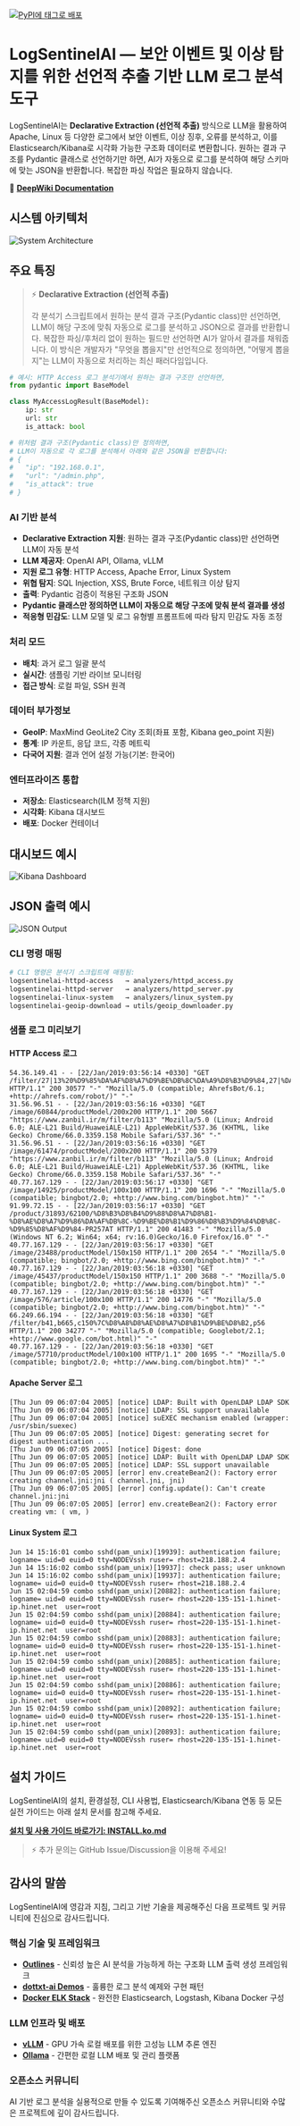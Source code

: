 [![PyPI에 태그로 배포](https://github.com/call518/LogSentinelAI/actions/workflows/pypi-publish.yml/badge.svg)](https://github.com/call518/LogSentinelAI/actions/workflows/pypi-publish.yml)

# LogSentinelAI — 보안 이벤트 및 이상 탐지를 위한 선언적 추출 기반 LLM 로그 분석 도구

LogSentinelAI는 **Declarative Extraction (선언적 추출)** 방식으로 LLM을 활용하여 Apache, Linux 등 다양한 로그에서 보안 이벤트, 이상 징후, 오류를 분석하고, 이를 Elasticsearch/Kibana로 시각화 가능한 구조화 데이터로 변환합니다. 원하는 결과 구조를 Pydantic 클래스로 선언하기만 하면, AI가 자동으로 로그를 분석하여 해당 스키마에 맞는 JSON을 반환합니다. 복잡한 파싱 작업은 필요하지 않습니다.

🚀 <a href="https://deepwiki.com/call518/LogSentinelAI" target="_blank"><strong>DeepWiki Documentation</strong></a>

## 시스템 아키텍처

![System Architecture](img/system-architecture.png)

## 주요 특징

> ⚡️ **Declarative Extraction (선언적 추출)**
>
> 각 분석기 스크립트에서 원하는 분석 결과 구조(Pydantic class)만 선언하면, LLM이 해당 구조에 맞춰 자동으로 로그를 분석하고 JSON으로 결과를 반환합니다. 복잡한 파싱/후처리 없이 원하는 필드만 선언하면 AI가 알아서 결과를 채워줍니다. 이 방식은 개발자가 "무엇을 뽑을지"만 선언적으로 정의하면, "어떻게 뽑을지"는 LLM이 자동으로 처리하는 최신 패러다임입니다.
```python
# 예시: HTTP Access 로그 분석기에서 원하는 결과 구조만 선언하면,
from pydantic import BaseModel

class MyAccessLogResult(BaseModel):
    ip: str
    url: str
    is_attack: bool

# 위처럼 결과 구조(Pydantic class)만 정의하면,
# LLM이 자동으로 각 로그를 분석해서 아래와 같은 JSON을 반환합니다:
# {
#   "ip": "192.168.0.1",
#   "url": "/admin.php",
#   "is_attack": true
# }
```

### AI 기반 분석
- **Declarative Extraction 지원**: 원하는 결과 구조(Pydantic class)만 선언하면 LLM이 자동 분석
- **LLM 제공자**: OpenAI API, Ollama, vLLM
- **지원 로그 유형**: HTTP Access, Apache Error, Linux System
- **위협 탐지**: SQL Injection, XSS, Brute Force, 네트워크 이상 탐지
- **출력**: Pydantic 검증이 적용된 구조화 JSON
- **Pydantic 클래스만 정의하면 LLM이 자동으로 해당 구조에 맞춰 분석 결과를 생성**
- **적응형 민감도**: LLM 모델 및 로그 유형별 프롬프트에 따라 탐지 민감도 자동 조정

### 처리 모드
- **배치**: 과거 로그 일괄 분석
- **실시간**: 샘플링 기반 라이브 모니터링
- **접근 방식**: 로컬 파일, SSH 원격

### 데이터 부가정보
- **GeoIP**: MaxMind GeoLite2 City 조회(좌표 포함, Kibana geo_point 지원)
- **통계**: IP 카운트, 응답 코드, 각종 메트릭
- **다국어 지원**: 결과 언어 설정 가능(기본: 한국어)

### 엔터프라이즈 통합
- **저장소**: Elasticsearch(ILM 정책 지원)
- **시각화**: Kibana 대시보드
- **배포**: Docker 컨테이너

## 대시보드 예시

![Kibana Dashboard](img/ex-dashboard.png)

## JSON 출력 예시

![JSON Output](img/ex-json.png)

### CLI 명령 매핑

```bash
# CLI 명령은 분석기 스크립트에 매핑됨:
logsentinelai-httpd-access   → analyzers/httpd_access.py
logsentinelai-httpd-server   → analyzers/httpd_server.py  
logsentinelai-linux-system   → analyzers/linux_system.py
logsentinelai-geoip-download → utils/geoip_downloader.py
```

### 샘플 로그 미리보기

#### HTTP Access 로그
```
54.36.149.41 - - [22/Jan/2019:03:56:14 +0330] "GET /filter/27|13%20%D9%85%DA%AF%D8%A7%D9%BE%DB%8C%DA%A9%D8%B3%D9%84,27|%DA%A9%D9%85%D8%AA%D8%B1%20%D8%A7%D8%B2%205%20%D9%85%DA%AF%D8%A7%D9%BE%DB%8C%DA%A9%D8%B3%D9%84,p53 HTTP/1.1" 200 30577 "-" "Mozilla/5.0 (compatible; AhrefsBot/6.1; +http://ahrefs.com/robot/)" "-"
31.56.96.51 - - [22/Jan/2019:03:56:16 +0330] "GET /image/60844/productModel/200x200 HTTP/1.1" 200 5667 "https://www.zanbil.ir/m/filter/b113" "Mozilla/5.0 (Linux; Android 6.0; ALE-L21 Build/HuaweiALE-L21) AppleWebKit/537.36 (KHTML, like Gecko) Chrome/66.0.3359.158 Mobile Safari/537.36" "-"
31.56.96.51 - - [22/Jan/2019:03:56:16 +0330] "GET /image/61474/productModel/200x200 HTTP/1.1" 200 5379 "https://www.zanbil.ir/m/filter/b113" "Mozilla/5.0 (Linux; Android 6.0; ALE-L21 Build/HuaweiALE-L21) AppleWebKit/537.36 (KHTML, like Gecko) Chrome/66.0.3359.158 Mobile Safari/537.36" "-"
40.77.167.129 - - [22/Jan/2019:03:56:17 +0330] "GET /image/14925/productModel/100x100 HTTP/1.1" 200 1696 "-" "Mozilla/5.0 (compatible; bingbot/2.0; +http://www.bing.com/bingbot.htm)" "-"
91.99.72.15 - - [22/Jan/2019:03:56:17 +0330] "GET /product/31893/62100/%D8%B3%D8%B4%D9%88%D8%A7%D8%B1-%D8%AE%D8%A7%D9%86%DA%AF%DB%8C-%D9%BE%D8%B1%D9%86%D8%B3%D9%84%DB%8C-%D9%85%D8%AF%D9%84-PR257AT HTTP/1.1" 200 41483 "-" "Mozilla/5.0 (Windows NT 6.2; Win64; x64; rv:16.0)Gecko/16.0 Firefox/16.0" "-"
40.77.167.129 - - [22/Jan/2019:03:56:17 +0330] "GET /image/23488/productModel/150x150 HTTP/1.1" 200 2654 "-" "Mozilla/5.0 (compatible; bingbot/2.0; +http://www.bing.com/bingbot.htm)" "-"
40.77.167.129 - - [22/Jan/2019:03:56:18 +0330] "GET /image/45437/productModel/150x150 HTTP/1.1" 200 3688 "-" "Mozilla/5.0 (compatible; bingbot/2.0; +http://www.bing.com/bingbot.htm)" "-"
40.77.167.129 - - [22/Jan/2019:03:56:18 +0330] "GET /image/576/article/100x100 HTTP/1.1" 200 14776 "-" "Mozilla/5.0 (compatible; bingbot/2.0; +http://www.bing.com/bingbot.htm)" "-"
66.249.66.194 - - [22/Jan/2019:03:56:18 +0330] "GET /filter/b41,b665,c150%7C%D8%A8%D8%AE%D8%A7%D8%B1%D9%BE%D8%B2,p56 HTTP/1.1" 200 34277 "-" "Mozilla/5.0 (compatible; Googlebot/2.1; +http://www.google.com/bot.html)" "-"
40.77.167.129 - - [22/Jan/2019:03:56:18 +0330] "GET /image/57710/productModel/100x100 HTTP/1.1" 200 1695 "-" "Mozilla/5.0 (compatible; bingbot/2.0; +http://www.bing.com/bingbot.htm)" "-"
```

#### Apache Server 로그
```
[Thu Jun 09 06:07:04 2005] [notice] LDAP: Built with OpenLDAP LDAP SDK
[Thu Jun 09 06:07:04 2005] [notice] LDAP: SSL support unavailable
[Thu Jun 09 06:07:04 2005] [notice] suEXEC mechanism enabled (wrapper: /usr/sbin/suexec)
[Thu Jun 09 06:07:05 2005] [notice] Digest: generating secret for digest authentication ...
[Thu Jun 09 06:07:05 2005] [notice] Digest: done
[Thu Jun 09 06:07:05 2005] [notice] LDAP: Built with OpenLDAP LDAP SDK
[Thu Jun 09 06:07:05 2005] [notice] LDAP: SSL support unavailable
[Thu Jun 09 06:07:05 2005] [error] env.createBean2(): Factory error creating channel.jni:jni ( channel.jni, jni)
[Thu Jun 09 06:07:05 2005] [error] config.update(): Can't create channel.jni:jni
[Thu Jun 09 06:07:05 2005] [error] env.createBean2(): Factory error creating vm: ( vm, )
```

#### Linux System 로그
```
Jun 14 15:16:01 combo sshd(pam_unix)[19939]: authentication failure; logname= uid=0 euid=0 tty=NODEVssh ruser= rhost=218.188.2.4 
Jun 14 15:16:02 combo sshd(pam_unix)[19937]: check pass; user unknown
Jun 14 15:16:02 combo sshd(pam_unix)[19937]: authentication failure; logname= uid=0 euid=0 tty=NODEVssh ruser= rhost=218.188.2.4 
Jun 15 02:04:59 combo sshd(pam_unix)[20882]: authentication failure; logname= uid=0 euid=0 tty=NODEVssh ruser= rhost=220-135-151-1.hinet-ip.hinet.net  user=root
Jun 15 02:04:59 combo sshd(pam_unix)[20884]: authentication failure; logname= uid=0 euid=0 tty=NODEVssh ruser= rhost=220-135-151-1.hinet-ip.hinet.net  user=root
Jun 15 02:04:59 combo sshd(pam_unix)[20883]: authentication failure; logname= uid=0 euid=0 tty=NODEVssh ruser= rhost=220-135-151-1.hinet-ip.hinet.net  user=root
Jun 15 02:04:59 combo sshd(pam_unix)[20885]: authentication failure; logname= uid=0 euid=0 tty=NODEVssh ruser= rhost=220-135-151-1.hinet-ip.hinet.net  user=root
Jun 15 02:04:59 combo sshd(pam_unix)[20886]: authentication failure; logname= uid=0 euid=0 tty=NODEVssh ruser= rhost=220-135-151-1.hinet-ip.hinet.net  user=root
Jun 15 02:04:59 combo sshd(pam_unix)[20892]: authentication failure; logname= uid=0 euid=0 tty=NODEVssh ruser= rhost=220-135-151-1.hinet-ip.hinet.net  user=root
Jun 15 02:04:59 combo sshd(pam_unix)[20893]: authentication failure; logname= uid=0 euid=0 tty=NODEVssh ruser= rhost=220-135-151-1.hinet-ip.hinet.net  user=root
```

## 설치 가이드

LogSentinelAI의 설치, 환경설정, CLI 사용법, Elasticsearch/Kibana 연동 등 모든 실전 가이드는 아래 설치 문서를 참고해 주세요.

**[설치 및 사용 가이드 바로가기: INSTALL.ko.md](./INSTALL.ko.md)**

> ⚡️ 추가 문의는 GitHub Issue/Discussion을 이용해 주세요!

## 감사의 말씀

LogSentinelAI에 영감과 지침, 그리고 기반 기술을 제공해주신 다음 프로젝트 및 커뮤니티에 진심으로 감사드립니다.

### 핵심 기술 및 프레임워크
- **[Outlines](https://dottxt-ai.github.io/outlines/latest/)** - 신뢰성 높은 AI 분석을 가능하게 하는 구조화 LLM 출력 생성 프레임워크
- **[dottxt-ai Demos](https://github.com/dottxt-ai/demos/tree/main/logs)** - 훌륭한 로그 분석 예제와 구현 패턴
- **[Docker ELK Stack](https://github.com/deviantony/docker-elk)** - 완전한 Elasticsearch, Logstash, Kibana Docker 구성

### LLM 인프라 및 배포
- **[vLLM](https://github.com/vllm-project/vllm)** - GPU 가속 로컬 배포를 위한 고성능 LLM 추론 엔진
- **[Ollama](https://ollama.com/)** - 간편한 로컬 LLM 배포 및 관리 플랫폼

### 오픈소스 커뮤니티
AI 기반 로그 분석을 실용적으로 만들 수 있도록 기여해주신 오픈소스 커뮤니티와 수많은 프로젝트에 깊이 감사드립니다.